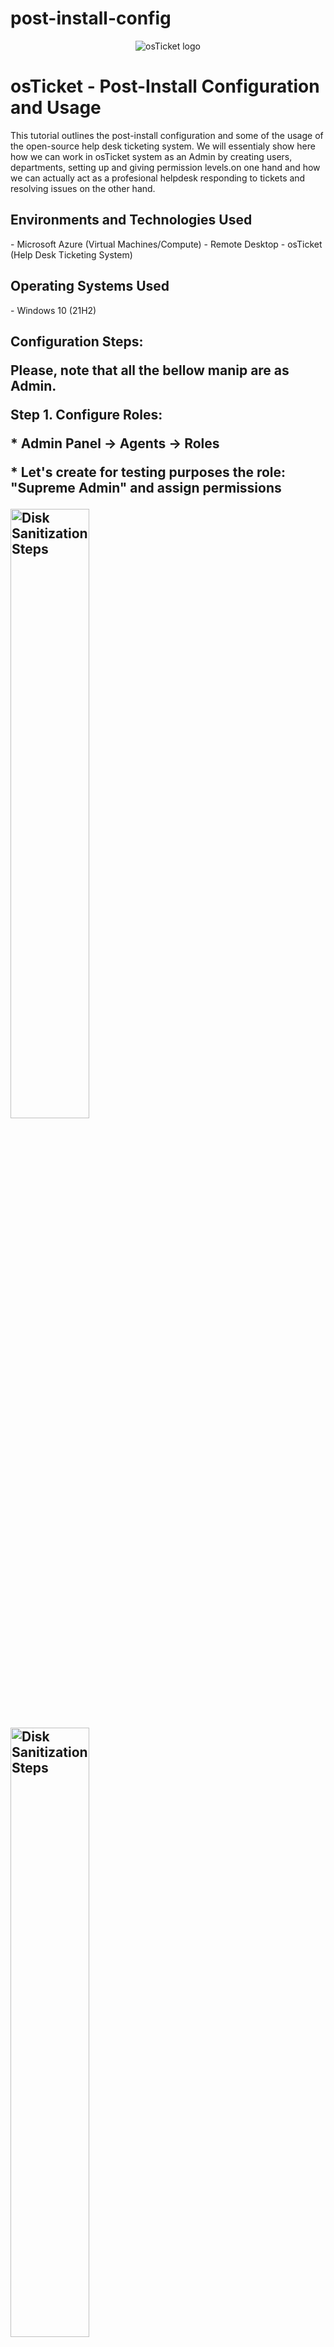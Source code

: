 # post-install-config

<p align="center">
<img src="https://i.imgur.com/ZOUm27S.png" alt="osTicket logo"/>
</p>
<h1>osTicket - Post-Install Configuration and Usage</h1>
This tutorial outlines the post-install configuration and some of the usage of the open-source help desk ticketing system. We will essentialy show here how we can work in osTicket system as an Admin by creating users, departments, setting up and giving permission levels.on one hand and how we can actually act as a profesional helpdesk responding to tickets and resolving issues on the other hand.<br />
<h2>Environments and Technologies Used</h2>
- Microsoft Azure (Virtual Machines/Compute)
- Remote Desktop
- osTicket (Help Desk Ticketing System)
<h2>Operating Systems Used </h2>
- Windows 10</b> (21H2)
<h2>Configuration Steps:</p>
</p>
</p>
Please, note that all the bellow manip are as Admin.</p>
</p>
Step 1. Configure Roles: </p>
* Admin Panel -> Agents -> Roles <p>
* Let's create for testing purposes the role: "Supreme Admin" and assign permissions
<p>
<img src="https://i.imgur.com/mWqgsjO.png" height="50%" width="50%" alt="Disk Sanitization Steps"/>
<img src="https://i.imgur.com/K9bwRkD.png" height="50%" width="50%" alt="Disk Sanitization Steps"/>
</p>
<p>
<p> 
Step 2. Configure the Departments: </p>
 
* Admin Panel -> Agents -> Departments <p>
* Let's create for testing purposes the department: "System Administrators"
<img src="https://i.imgur.com/ZBecbFe.png" height="50%" width="50%" alt="Disk Sanitization Steps"/>
</p>
Step 3. Configure Teams: </p>
* Admin Panel -> Agents -> Teams <p>
* Let's create for testing purposes a New Team: "Level II Support"
<img src="https://i.imgur.com/KNCiu9a.png" height="50%" width="50%" alt="Disk Sanitization Steps"/>
</p>
Step 4. Allow anyone to create tickets: </p>
* Admin Panel -> Settings -> Users -> Users Settings <p>
* Registration Required: Require registration and login to create tickets
<p>
<img src="https://i.imgur.com/eozvUv9.png" height="50%" width="50%" alt="Disk Sanitization Steps"/>
</p>
<p>
 Step 5. Configure Agents (Workers who will work on the tickets): </p>
* Admin Panel -> Agents -> Add New Agent <p>
* New Agent created: Jane Doe
<p>
<img src="https://i.imgur.com/YsdcoIF.png" height="50%" width="50%" alt="Disk Sanitization Steps"/>
<br>
Step 6. Configure Users Directory (customers): </p>
* Agent Panel -> Users -> User Directory -> Add User <p>
* New User created: Karen Doe <p>
<img src="https://i.imgur.com/y4Gz66X.png" height="50%" width="50%" alt="Disk Sanitization Steps"/>
 <br>
 Step 7. Configure SLA (Service Level Agreements): </p>
* Admin Panel -> Manage -> SLA -> Add New SLA <p>
* For testing purposes, let's create three SLA: <p>
Sev-A (1 hour, 24/7)<p>
Sev-B (4 hours, 24/7)<p>
Sev-C (8 hours, business hours)<p>
<p>
<img src="https://i.imgur.com/rfiBoS5.png" height="50%" width="50%" alt="Disk Sanitization Steps"/>
<img src="https://i.imgur.com/8CWXlFK.png" height="50%" width="50%" alt="Disk Sanitization Steps"/>
</p>
Step 8. Configure Help Topics: </p>

* Admin Panel -> Manage ->Help Topics -> Add New Help Topic <p>
* For the purposes of testing create four topics:<p>
* For the purposes of testing, let's create four topics:<p>
Business Critical Outage<p>
Personal Computer Issues<p>
Equipment Request<p>
Password Reset<p> 
<p>
<img src="https://i.imgur.com/S4Ows1F.png" height="50%" width="50%" alt="Disk Sanitization Steps"/>
<img src="https://i.imgur.com/8n4cdoe.png" height="50%" width="50%" alt="Disk Sanitization Steps"/>
<br>
